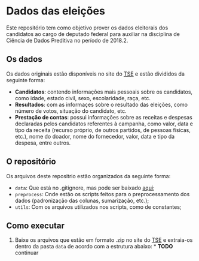 # Dados das eleições 

Este repositório tem como objetivo prover os dados eleitorais dos candidatos ao cargo de deputado federal para auxiliar na disciplina de Ciência de Dados Preditiva no período de 2018.2.

## Os dados

Os dados originais estão disponíveis no site do [TSE](http://tse.jus.br/eleicoes/estatisticas/repositorio-de-dados-eleitorais-1/repositorio-de-dados-eleitorais) e estão divididos da seguinte forma:
 
 * **Candidatos**: contendo informações mais pessoais sobre os candidatos, como idade, estado civil, sexo, escolaridade, raça, etc.
 * **Resultados**: com as informaçes sobre o resultado das eleições, como número de votos, situação do candidato, etc.
 * **Prestação de contas**: possui informações sobre as receitas e despesas declaradas pelos candidatos referentes à campanha, como valor, data e tipo da receita (recurso próprio, de outros partidos, de pessoas fisicas, etc.), nome do doador, nome do fornecedor, valor, data e tipo da despesa, entre outros.

## O repositório

 Os arquivos deste repositrio estão organizados da seguinte forma:
 
  * `data`: Que está no .gitignore, mas pode ser baixado [aqui]();
  * `preprocess`: Onde estão os scripts feitos para o preprocessamento dos dados (padronização das colunas, sumarização, etc.);
  * `utils`: Com os arquivos utilizados nos scripts, como de constantes; 
  
  ## Como executar
  
   1. Baixe os arquivos que estão em formato .zip no site do [TSE](http://tse.jus.br/eleicoes/estatisticas/repositorio-de-dados-eleitorais-1/repositorio-de-dados-eleitorais) e extraia-os dentro da pasta `data` de acordo com a estrutura abaixo:
    * **TODO** continuar
  

